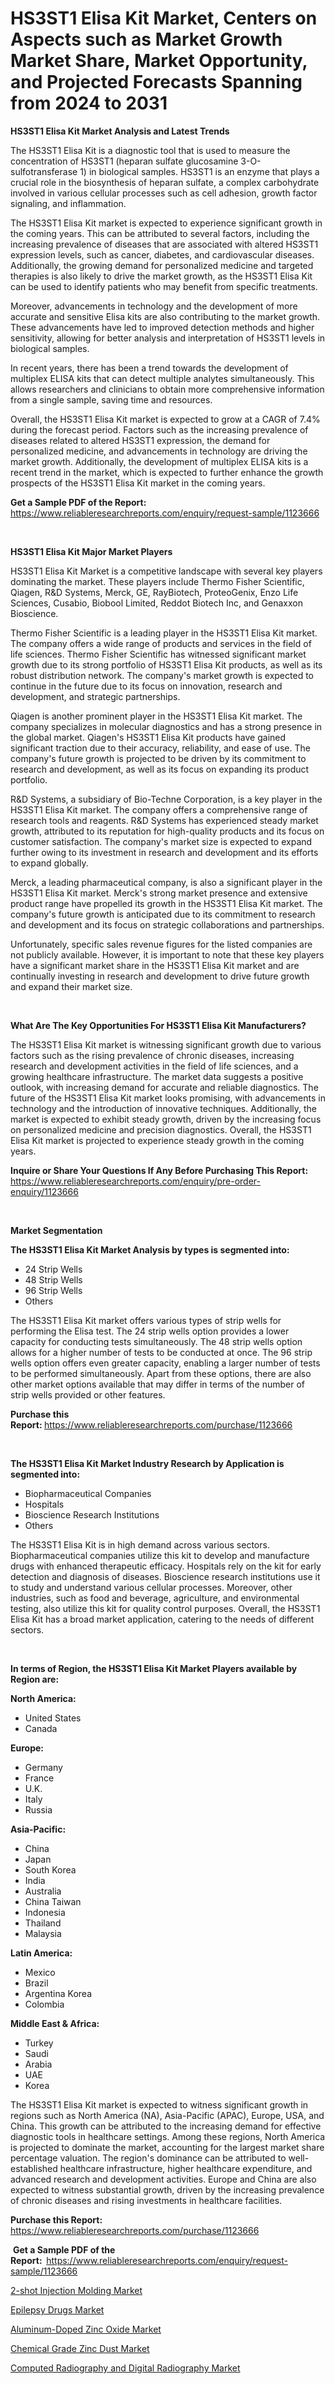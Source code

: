 <p><h1>HS3ST1 Elisa Kit Market, Centers on Aspects such as Market Growth Market Share, Market Opportunity, and Projected Forecasts Spanning from 2024 to 2031</h1></p><p><strong>HS3ST1 Elisa Kit Market Analysis and Latest Trends</strong></p>
<p><p>The HS3ST1 Elisa Kit is a diagnostic tool that is used to measure the concentration of HS3ST1 (heparan sulfate glucosamine 3-O-sulfotransferase 1) in biological samples. HS3ST1 is an enzyme that plays a crucial role in the biosynthesis of heparan sulfate, a complex carbohydrate involved in various cellular processes such as cell adhesion, growth factor signaling, and inflammation.</p><p>The HS3ST1 Elisa Kit market is expected to experience significant growth in the coming years. This can be attributed to several factors, including the increasing prevalence of diseases that are associated with altered HS3ST1 expression levels, such as cancer, diabetes, and cardiovascular diseases. Additionally, the growing demand for personalized medicine and targeted therapies is also likely to drive the market growth, as the HS3ST1 Elisa Kit can be used to identify patients who may benefit from specific treatments.</p><p>Moreover, advancements in technology and the development of more accurate and sensitive Elisa kits are also contributing to the market growth. These advancements have led to improved detection methods and higher sensitivity, allowing for better analysis and interpretation of HS3ST1 levels in biological samples.</p><p>In recent years, there has been a trend towards the development of multiplex ELISA kits that can detect multiple analytes simultaneously. This allows researchers and clinicians to obtain more comprehensive information from a single sample, saving time and resources.</p><p>Overall, the HS3ST1 Elisa Kit market is expected to grow at a CAGR of 7.4% during the forecast period. Factors such as the increasing prevalence of diseases related to altered HS3ST1 expression, the demand for personalized medicine, and advancements in technology are driving the market growth. Additionally, the development of multiplex ELISA kits is a recent trend in the market, which is expected to further enhance the growth prospects of the HS3ST1 Elisa Kit market in the coming years.</p></p>
<p><strong>Get a Sample PDF of the Report:&nbsp;</strong> <a href="https://www.reliableresearchreports.com/enquiry/request-sample/1123666">https://www.reliableresearchreports.com/enquiry/request-sample/1123666</a></p>
<p>&nbsp;</p>
<p><strong>HS3ST1 Elisa Kit Major Market Players</strong></p>
<p><p>HS3ST1 Elisa Kit Market is a competitive landscape with several key players dominating the market. These players include Thermo Fisher Scientific, Qiagen, R&D Systems, Merck, GE, RayBiotech, ProteoGenix, Enzo Life Sciences, Cusabio, Biobool Limited, Reddot Biotech Inc, and Genaxxon Bioscience.</p><p>Thermo Fisher Scientific is a leading player in the HS3ST1 Elisa Kit market. The company offers a wide range of products and services in the field of life sciences. Thermo Fisher Scientific has witnessed significant market growth due to its strong portfolio of HS3ST1 Elisa Kit products, as well as its robust distribution network. The company's market growth is expected to continue in the future due to its focus on innovation, research and development, and strategic partnerships.</p><p>Qiagen is another prominent player in the HS3ST1 Elisa Kit market. The company specializes in molecular diagnostics and has a strong presence in the global market. Qiagen's HS3ST1 Elisa Kit products have gained significant traction due to their accuracy, reliability, and ease of use. The company's future growth is projected to be driven by its commitment to research and development, as well as its focus on expanding its product portfolio.</p><p>R&D Systems, a subsidiary of Bio-Techne Corporation, is a key player in the HS3ST1 Elisa Kit market. The company offers a comprehensive range of research tools and reagents. R&D Systems has experienced steady market growth, attributed to its reputation for high-quality products and its focus on customer satisfaction. The company's market size is expected to expand further owing to its investment in research and development and its efforts to expand globally.</p><p>Merck, a leading pharmaceutical company, is also a significant player in the HS3ST1 Elisa Kit market. Merck's strong market presence and extensive product range have propelled its growth in the HS3ST1 Elisa Kit market. The company's future growth is anticipated due to its commitment to research and development and its focus on strategic collaborations and partnerships.</p><p>Unfortunately, specific sales revenue figures for the listed companies are not publicly available. However, it is important to note that these key players have a significant market share in the HS3ST1 Elisa Kit market and are continually investing in research and development to drive future growth and expand their market size.</p></p>
<p>&nbsp;</p>
<p><strong>What Are The Key Opportunities For HS3ST1 Elisa Kit Manufacturers?</strong></p>
<p><p>The HS3ST1 Elisa Kit market is witnessing significant growth due to various factors such as the rising prevalence of chronic diseases, increasing research and development activities in the field of life sciences, and a growing healthcare infrastructure. The market data suggests a positive outlook, with increasing demand for accurate and reliable diagnostics. The future of the HS3ST1 Elisa Kit market looks promising, with advancements in technology and the introduction of innovative techniques. Additionally, the market is expected to exhibit steady growth, driven by the increasing focus on personalized medicine and precision diagnostics. Overall, the HS3ST1 Elisa Kit market is projected to experience steady growth in the coming years.</p></p>
<p><strong>Inquire or Share Your Questions If Any Before Purchasing This Report:</strong> <a href="https://www.reliableresearchreports.com/enquiry/pre-order-enquiry/1123666">https://www.reliableresearchreports.com/enquiry/pre-order-enquiry/1123666</a></p>
<p>&nbsp;</p>
<p><strong>Market Segmentation</strong></p>
<p><strong>The HS3ST1 Elisa Kit Market Analysis by types is segmented into:</strong></p>
<p><ul><li>24 Strip Wells</li><li>48 Strip Wells</li><li>96 Strip Wells</li><li>Others</li></ul></p>
<p><p>The HS3ST1 Elisa Kit market offers various types of strip wells for performing the Elisa test. The 24 strip wells option provides a lower capacity for conducting tests simultaneously. The 48 strip wells option allows for a higher number of tests to be conducted at once. The 96 strip wells option offers even greater capacity, enabling a larger number of tests to be performed simultaneously. Apart from these options, there are also other market options available that may differ in terms of the number of strip wells provided or other features.</p></p>
<p><strong>Purchase this Report:&nbsp;</strong><a href="https://www.reliableresearchreports.com/purchase/1123666">https://www.reliableresearchreports.com/purchase/1123666</a></p>
<p>&nbsp;</p>
<p><strong>The HS3ST1 Elisa Kit Market Industry Research by Application is segmented into:</strong></p>
<p><ul><li>Biopharmaceutical Companies</li><li>Hospitals</li><li>Bioscience Research Institutions</li><li>Others</li></ul></p>
<p><p>The HS3ST1 Elisa Kit is in high demand across various sectors. Biopharmaceutical companies utilize this kit to develop and manufacture drugs with enhanced therapeutic efficacy. Hospitals rely on the kit for early detection and diagnosis of diseases. Bioscience research institutions use it to study and understand various cellular processes. Moreover, other industries, such as food and beverage, agriculture, and environmental testing, also utilize this kit for quality control purposes. Overall, the HS3ST1 Elisa Kit has a broad market application, catering to the needs of different sectors.</p></p>
<p>&nbsp;</p>
<p><strong>In terms of Region, the HS3ST1 Elisa Kit Market Players available by Region are:</strong></p>
<p>
    <p> <strong> North America: </strong>
        <ul>
            <li>United States</li>
            <li>Canada</li>
        </ul>
        </p> 
    <p> <strong> Europe: </strong>
        <ul>
            <li>Germany</li>
            <li>France</li>
            <li>U.K.</li>
            <li>Italy</li>
            <li>Russia</li>
        </ul>
        </p> 
    <p> <strong> Asia-Pacific: </strong>
        <ul>
            <li>China</li>
            <li>Japan</li>
            <li>South Korea</li>
            <li>India</li>
            <li>Australia</li>
            <li>China Taiwan</li>
            <li>Indonesia</li>
            <li>Thailand</li>
            <li>Malaysia</li>
        </ul>
        </p> 
    <p> <strong> Latin America: </strong>
        <ul>
            <li>Mexico</li>
            <li>Brazil</li>
            <li>Argentina Korea</li>
            <li>Colombia</li>
        </ul>
        </p> 
    <p> <strong> Middle East & Africa: </strong>
        <ul>
            <li>Turkey</li>
            <li>Saudi</li>
            <li>Arabia</li>
            <li>UAE</li>
            <li>Korea</li>
        </ul>
    </p>
    </p>
<p><p>The HS3ST1 Elisa Kit market is expected to witness significant growth in regions such as North America (NA), Asia-Pacific (APAC), Europe, USA, and China. This growth can be attributed to the increasing demand for effective diagnostic tools in healthcare settings. Among these regions, North America is projected to dominate the market, accounting for the largest market share percentage valuation. The region's dominance can be attributed to well-established healthcare infrastructure, higher healthcare expenditure, and advanced research and development activities. Europe and China are also expected to witness substantial growth, driven by the increasing prevalence of chronic diseases and rising investments in healthcare facilities.</p></p>
<p><strong>Purchase this Report: </strong><a href="https://www.reliableresearchreports.com/purchase/1123666">https://www.reliableresearchreports.com/purchase/1123666</a></p>
<p>&nbsp;<strong>Get a Sample PDF of the Report:&nbsp;&nbsp;</strong><a href="https://www.reliableresearchreports.com/enquiry/request-sample/1123666">https://www.reliableresearchreports.com/enquiry/request-sample/1123666</a></p>
<p><strong></strong></p>
<p><p><a href="https://www.linkedin.com/pulse/2-shot-injection-molding-market-comprehensive-report-aqqae?trackingId=r2heie5CG2wwenuqP336CQ%3D%3D">2-shot Injection Molding Market</a></p><p><a href="https://github.com/wwwkeltoum/Market-Research-Report-List-1/blob/main/epilepsy-drugs-market.md">Epilepsy Drugs Market</a></p><p><a href="https://www.linkedin.com/pulse/aluminum-doped-zinc-oxide-market-size-growth-segmentation-6uv9c?trackingId=TEnhnAL%2BlmB3C96IYx4zmg%3D%3D">Aluminum-Doped Zinc Oxide Market</a></p><p><a href="https://www.linkedin.com/pulse/chemical-grade-zinc-dust-market-analysis-size-global-yaa2c?trackingId=Wpalg3P57G3misnShTCHWw%3D%3D">Chemical Grade Zinc Dust Market</a></p><p><a href="https://github.com/changoleonlaverguenzanoexiste/Market-Research-Report-List-1/blob/main/computed-radiography-and-digital-radiography-market.md">Computed Radiography and Digital Radiography Market</a></p></p>